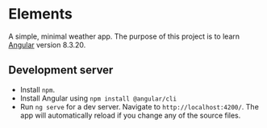 # Elements

A simple, minimal weather app. The purpose of this project is to learn [Angular](https://github.com/angular/angular-cli) version 8.3.20.

## Development server
- Install `npm`.
- Install Angular using `npm install @angular/cli`
- Run `ng serve` for a dev server. Navigate to `http://localhost:4200/`. The app will automatically reload if you change any of the source files.
